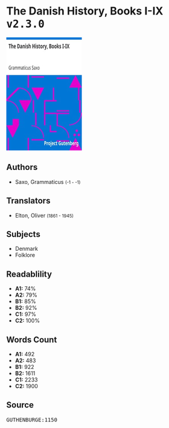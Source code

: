 # The Danish History, Books I-IX <kbd>v2.3.0</kbd>

![](./cover.medium.jpg "")

## Authors


 - Saxo, Grammaticus <small>(-1 - -1)</small>

## Translators


 - Elton, Oliver <small>(1861 - 1945)</small>

## Subjects


 - Denmark
 - Folklore

## Readablility


 - **A1:** 74%
 - **A2:** 79%
 - **B1:** 85%
 - **B2:** 92%
 - **C1:** 97%
 - **C2:** 100%

## Words Count


 - **A1:** 492
 - **A2:** 483
 - **B1:** 922
 - **B2:** 1611
 - **C1:** 2233
 - **C2:** 1900

## Source


<kbd>GUTHENBURGE:1150</kbd>
